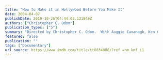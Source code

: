 ```yaml
---
title: "How to Make it in Hollywood Before You Make It"
date: 2004-04-07
publishDate: 2019-10-26T04:44:02.121849Z
authors: ["Christopher C. Odom"]
publication_types: ["5"]
summary: "Directed by Christopher C. Odom.  With Auggie Cavanagh, Ken Cosby, Yolanda Cruz, Lisa Heile. "How To Make It In Hollywood Before You Make It" is an intimate glimpse of ten relevant and very different emerging artists in Hollywood, all at different stages in their careers."
featured: false
publication: ""
tags: ["Documentary"]
url_source: https://www.imdb.com/title/tt0834888/?ref_=nm_knf_i1
---
```

